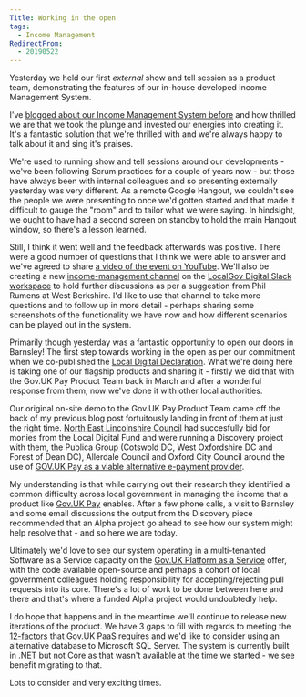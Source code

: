 ```yaml
---
Title: Working in the open
tags:
  - Income Management
RedirectFrom:
  - 20190522
---
```

Yesterday we held our first *external* show and tell session as a product team, demonstrating the features of our in-house developed Income Management System.

I've [blogged about our Income Management System before](/20190102) and how thrilled we are that we took the plunge and invested our energies into creating it. It's a fantastic solution that we're thrilled with and we're always happy to talk about it and sing it's praises.

We're used to running show and tell sessions around our developments - we've been following Scrum practices for a couple of years now - but those have always been with internal colleagues and so presenting externally yesterday was very different. As a remote Google Hangout, we couldn't see the people we were presenting to once we'd gotten started and that made it difficult to gauge the "room" and to tailor what we were saying. In hindsight, we ought to have had a second screen on standby to hold the main Hangout window, so there's a lesson learned.

Still, I think it went well and the feedback afterwards was positive. There were a good number of questions that I think we were able to answer and we've agreed to share [a video of the event on YouTube](https://www.youtube.com/watch?v=Mh4wWuZc1ZA). We'll also be creating a new [income-management channel](https://localgovdigital.slack.com/messages/CJW65RNAY/) on the [LocalGov Digital Slack workspace](https://localgovdigital.slack.com/) to hold further discussions as per a suggestion from Phil Rumens at West Berkshire. I'd like to use that channel to take more questions and to follow up in more detail - perhaps sharing some screenshots of the functionality we have now and how different scenarios can be played out in the system.

Primarily though yesterday was a fantastic opportunity to open our doors in Barnsley! The first step towards working in the open as per our commitment when we co-published the [Local Digital Declaration](https://localdigital.gov.uk/declaration/). What we're doing here is taking one of our flagship products and sharing it - firstly we did that with the Gov.UK Pay Product Team back in March and after a wonderful response from them, now we've done it with other local authorities.

Our original on-site demo to the Gov.UK Pay Product Team came off the back of my previous blog post fortuitously landing in front of them at just the right time. [North East Lincolnshire Council](https://www.nelincs.gov.uk/) had succesfully bid for monies from the Local Digital Fund and were running a Discovery project with them, the Publica Group (Cotswold DC, West Oxfordshire DC and Forest of Dean DC), Allerdale Council and Oxford City Council around the use of [GOV.UK Pay as a viable alternative e-payment provider](https://localdigital.gov.uk/funding/north-east-lincolnshire-council/). 

My understanding is that while carrying out their research they identified a common difficulty across local government in managing the income that a product like [Gov.UK Pay](https://www.payments.service.gov.uk/) enables. After a few phone calls, a visit to Barnsley and some email discussions the output from the Discovery piece recommended that an Alpha project go ahead to see how our system might help resolve that - and so here we are today.

Ultimately we'd love to see our system operating in a multi-tenanted Software as a Service capacity on the [Gov.UK Platform as a Service](https://www.cloud.service.gov.uk/) offer, with the code available open-source and perhaps a cohort of local government colleagues holding responsibility for accepting/rejecting pull requests into its core. There's a lot of work to be done between here and there and that's where a funded Alpha project would undoubtedly help.

I do hope that happens and in the meantime we'll continue to release new iterations of the product. We have 3 gaps to fill with regards to meeting the [12-factors](https://12factor.net/) that Gov.UK PaaS requires and we'd like to consider using an alternative database to Microsoft SQL Server. The system is currently built in .NET but not Core as that wasn't available at the time we started - we see benefit migrating to that.

Lots to consider and very exciting times.